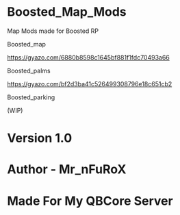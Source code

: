# Boosted_Map_Mods
Map Mods made for Boosted RP

Boosted_map

https://gyazo.com/6880b8598c1645bf881f1fdc70493a66

Boosted_palms

https://gyazo.com/bf2d3ba41c526499308796e18c651cb2

Boosted_parking

(WIP)

# Version 1.0

# Author - Mr_nFuRoX

# Made For My QBCore Server
